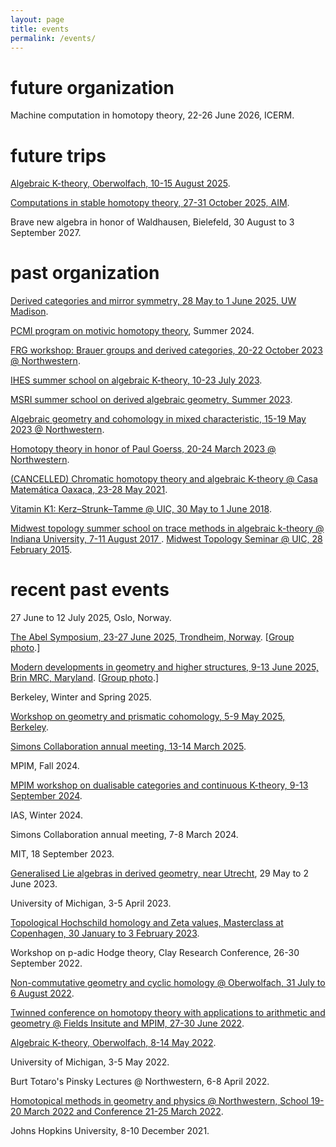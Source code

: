 ```yaml
---
layout: page
title: events
permalink: /events/
---
```


<h1>future organization</h1>

Machine computation in homotopy theory, 22-26 June 2026, ICERM.



<h1>future trips</h1>

<a href="https://www.mfo.de/occasion/2533/www_view">Algebraic K-theory,
Oberwolfach, 10-15 August 2025</a>.

<a href="https://aimath.org/workshops/upcoming/compstabhom/">Computations in stable homotopy
theory, 27-31 October 2025, AIM</a>.

Brave new algebra in honor of Waldhausen, Bielefeld, 30 August to 3 September 2027.





<h1>past organization</h1>

<a href="https://people.math.wisc.edu/~caldararu/frgconf/">Derived categories and mirror symmetry,
28 May to 1 June 2025, UW Madison</a>.


[PCMI program on motivic homotopy theory](https://www.ias.edu/pcmi/pcmi-2024-research-program), Summer 2024.

<a href="../workshops/202303-frg.html">FRG workshop: Brauer groups and derived categories,
    20-22 October 2023 @ Northwestern</a>.


<a href="https://indico.math.cnrs.fr/event/8837/">IHES summer school on algebraic K-theory, 10-23 July 2023</a>.

<a href="https://www.msri.org/summer_schools/992">MSRI summer school on derived algebraic geometry, Summer 2023</a>.

<a href="../workshops/202302-bhatt.html">Algebraic geometry and cohomology in mixed characteristic,
    15-19 May 2023 @ Northwestern</a>.

<a href="../workshops/202301-goerss.html">Homotopy theory in honor of Paul Goerss, 20-24 March 2023 @
Northwestern</a>.

<a href="https://www.birs.ca/events/2021/5-day-workshops/21w5174">(CANCELLED)
Chromatic homotopy theory and algebraic K-theory @ Casa
Matemática Oaxaca, 23-28 May 2021</a>.

<a href="https://math.northwestern.edu/~antieau/vk1.html">Vitamin K1:
Kerz–Strunk–Tamme @ UIC, 30 May to 1 June 2018</a>.

<a href="https://math.northwestern.edu/~antieau/mtss-2017.html">
Midwest topology summer school on trace methods in algebraic k-theory @ Indiana University, 7-11 August 2017
</a>.

<a href="https://math.northwestern.edu/~antieau/mts-w2015.html">
Midwest Topology Seminar @ UIC, 28 February 2015</a>.





<h1>recent past events</h1>

27 June to 12 July 2025, Oslo, Norway.

<a href="https://www.math.ntnu.no/Abel2025/">The Abel Symposium, 23-27 June 2025, Trondheim, Norway</a>. [<a href="https://www.math.ntnu.no/Abel2025/images/AbelSymp-1.jpg">Group photo</a>.]

<a href="https://brinmrc.umd.edu/programs/workshops/summer25/summer25-workshop-modern.html">Modern
developments in geometry and higher structures, 9-13 June 2025, Brin MRC, Maryland</a>. [<a
href="https://brinmrc.umd.edu/programs/workshops/summer25/summer25-workshop-modern_files/gallery_image-1944.png">Group
photo</a>.]

Berkeley, Winter and Spring 2025.

<a href="https://sites.google.com/berkeley.edu/prismsinberkeley/home">Workshop on geometry and
prismatic cohomology, 5-9 May 2025, Berkeley</a>.

<a
href="https://www.simonsfoundation.org/event/simons-collaboration-on-perfection-in-algebra-geometry-and-topology-annual-meeting-2025/">
Simons Collaboration annual meeting, 13-14 March 2025</a>.

MPIM, Fall 2024.

<a href="https://www.mpim-bonn.mpg.de/dualcat2024">MPIM workshop on dualisable categories and continuous K-theory, 9-13 September 2024</a>.

IAS, Winter 2024.

Simons Collaboration annual meeting, 7-8 March 2024.

MIT, 18 September 2023.

<a href="https://derivedutrecht2023.github.io/workshop/">Generalised Lie algebras in derived geometry, near Utrecht</a>, 29 May to 2 June 2023.

University of Michigan, 3-5 April 2023.

<a href="https://www.math.ku.dk/english/calendar/events/zeta-values">Topological Hochschild homology and Zeta values, Masterclass at Copenhagen, 30 January to 3 February
2023</a>.

Workshop on p-adic Hodge theory, Clay Research Conference, 26-30 September 2022.

<a href="https://www.mfo.de/occasion/2231/www_view">Non-commutative geometry
and cyclic homology @ Oberwolfach, 31 July to 6 August 2022</a>.

<a href="https://www.mpim-bonn.mpg.de/node/10868">Twinned conference on
homotopy theory with applications to arithmetic and geometry @ Fields Insitute
and MPIM, 27-30 June 2022</a>.

<a href="https://www.mfo.de/occasion/2219/www_view">Algebraic K-theory,
Oberwolfach, 8-14 May 2022</a>.

University of Michigan, 3-5 May 2022.

Burt Totaro's Pinsky Lectures @ Northwestern, 6-8 April 2022.

<a href="https://sites.northwestern.edu/hmgp/">Homotopical methods in geometry and physics @ Northwestern, School 19-20 March
2022 and Conference 21-25 March 2022</a>.

Johns Hopkins University, 8-10 December 2021.
